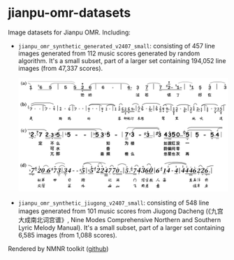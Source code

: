 # jianpu-omr-datasets
Image datasets for Jianpu OMR. Including:

- `jianpu_omr_synthetic_generated_v2407_small`: consisting of 457 line images generated from 112 music scores generated by random algorithm. It's a small subset, part of a larger set containing 194,052 line images (from 47,337 scores).
  
  ![examples_of_randomly_generated_scores](./fig_examples_of_randomly_generated_scores.png)
  
- `jianpu_omr_synthetic_jiugong_v2407_small`: consisting of 548 line images generated from 101 music scores from Jiugong Dacheng (《九宫大成南北词宫谱》, Nine Modes Comprehensive Northern and Southern Lyric Melody Manual). It's a small subset, part of a larger set containing 6,585 images (from 1,088 scores).

Rendered by NMNR toolkit ([github](https://github.com/m-july/NMNR))
